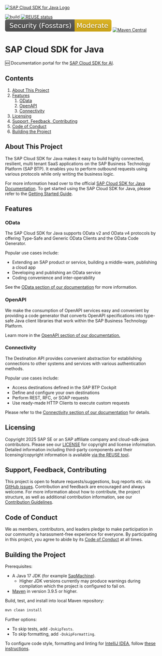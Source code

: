 <a href="https://sap.github.io/cloud-sdk/docs/java/overview-cloud-sdk-for-java"><img src="https://help.sap.com/doc/2324e9c3b28748a4ae2ad08166d77675/1.0/en-US/logo-for-java.svg" alt="SAP Cloud SDK for Java Logo" height="122.92" width="226.773"/></a>

![build](https://github.com/SAP/cloud-sdk-java/actions/workflows/continuous-integration.yaml/badge.svg?branch=main)
[![REUSE status](https://api.reuse.software/badge/github.com/SAP/cloud-sdk-java)](https://api.reuse.software/info/github.com/SAP/cloud-sdk-java)
[![Fosstars security rating](https://github.com/SAP/cloud-sdk-java/blob/fosstars-report/fosstars_badge.svg)](https://github.com/SAP/cloud-sdk-java/blob/fosstars-report/fosstars_report.md)
[![Maven Central](https://img.shields.io/badge/maven_central-0.39.0-blue.svg)](https://search.maven.org/search?q=g:com.sap.cloud.sdk%20AND%20a:sdk-core%20AND%20v:0.39.0)

# SAP Cloud SDK for Java

🆕 Documentation portal for the [SAP Cloud SDK for AI](https://sap.github.io/ai-sdk/docs/java/overview-cloud-sdk-for-ai-java).

## Contents

1. [About This Project](#about-this-project)
2. [Features](#features)
    1. [OData](#odata)
    2. [OpenAPI](#openapi)
    3. [Connectivity](#connectivity)
3. [Licensing](#licensing)
4. [Support, Feedback, Contributing](#support-feedback-contributing)
5. [Code of Conduct](#code-of-conduct)
6. [Building the Project](#building-the-project)

## About This Project

The SAP Cloud SDK for Java makes it easy to build highly connected, resilient, multi tenant SaaS applications on the SAP Business Technology Platform (SAP BTP).
It enables you to perform outbound requests using various protocols while only writing the business logic.

For more information head over to the official [SAP Cloud SDK for Java Documentation](https://sap.github.io/cloud-sdk/docs/java/overview-cloud-sdk-for-java). To get started using the SAP Cloud SDK for Java, please refer to the [Getting Started Guide](https://sap.github.io/cloud-sdk/docs/java/getting-started).

## Features

### OData

The SAP Cloud SDK for Java supports OData v2 and OData v4 protocols by offering Type-Safe and Generic OData Clients and the OData Code Generator.

Popular use cases include:
- Extending an SAP product or service, building a middle-ware, publishing a cloud app
- Developing and publishing an OData service
- Coding convenience and inter-operability

See the [OData section of our documentation](https://sap.github.io/cloud-sdk/docs/java/features/odata/overview) for more information.

### OpenAPI

We make the consumption of OpenAPI services easy and convenient by providing a code generator that converts OpenAPI specifications into type-safe Java client libraries that work within the SAP Business Technology Platform.

Learn more in the [OpenAPI section of our documentation.](https://sap.github.io/cloud-sdk/docs/java/features/rest/overview)

### Connectivity

The Destination API provides convenient abstraction for establishing connections to other systems and services with various authentication methods.

Popular use cases include:
- Access destinations defined in the SAP BTP Cockpit
- Define and configure your own destinations
- Perform REST, RFC, or SOAP requests
- Use ready-made HTTP Clients to execute custom requests

Please refer to the [Connectivity section of our documentation](https://sap.github.io/cloud-sdk/docs/java/features/connectivity/destination-service) for details.

## Licensing

Copyright 2025 SAP SE or an SAP affiliate company and cloud-sdk-java contributors. Please see our [LICENSE](LICENSE) for copyright and license information. Detailed information including third-party components and their licensing/copyright information is available [via the REUSE tool](https://api.reuse.software/info/github.com/SAP/cloud-sdk-java).

## Support, Feedback, Contributing

This project is open to feature requests/suggestions, bug reports etc. via [GitHub issues](https://github.com/sap/cloud-sdk-java/issues). Contribution and feedback are encouraged and always welcome. For more information about how to contribute, the project structure, as well as additional contribution information, see our [Contribution Guidelines](CONTRIBUTING.md).

## Code of Conduct

We as members, contributors, and leaders pledge to make participation in our community a harassment-free experience for everyone. By participating in this project, you agree to abide by its [Code of Conduct](https://github.com/SAP/.github/blob/main/CODE_OF_CONDUCT.md) at all times.

## Building the Project

Prerequisites:
- A Java 17 JDK (for example [SapMachine](https://sap.github.io/SapMachine/)).
  - Higher JDK versions currently may produce warnings during compilation which the project is configured to fail on.
- [Maven](https://maven.apache.org/) in version 3.9.5 or higher.

Build, test, and install into local Maven repository:

```bash
mvn clean install
```

Further options:
- To skip tests, add `-DskipTests`.
- To skip formatting, add `-DskipFormatting`.

To configure code style, formatting and linting for [IntelliJ IDEA](https://www.jetbrains.com/idea/), follow [these instructions](./docs/how-to/setup-intellij.md). 
